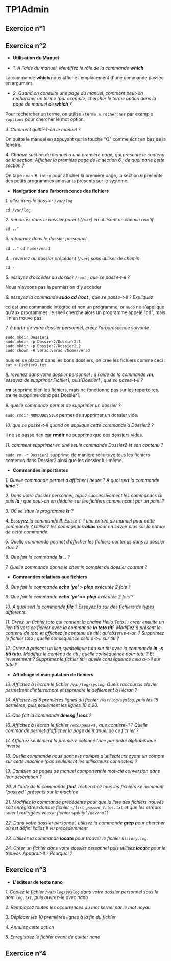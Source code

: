 # TP1Admin

## Exercice n°1
## Exercice n°2 
* __Utilisation du Manuel__

* *1. A l’aide du manuel, identifiez le rôle de la commande **which***

La commande **which** nous affiche l'emplacement d'une commande passée en argument.

* *2. Quand on consulte une page du manuel, comment peut-on rechercher un terme (par exemple, chercher le terme option dans la page de manuel de **which** ?*

Pour rechercher un terme, on utilise `/terme a rechercher` par exemple `/options` pour chercher le mot option.

*3. Comment quitte-t-on le manuel ?*

On quitte le manuel en appuyant qur la touche "Q" comme écrit en bas de la fenêtre.

*4. Chaque section du manuel a une première page, qui présente le contenu de la section. Afficher la première page de la section 6 ; de quoi parle cette section ?*

On tape : ` man 6 intro ` pour afficher la première page, la section 6 présente des petits programmes amusants présents sur le système.

 
* __Navigation dans l’arborescence des fichiers__

*1. allez dans le dossier `/var/log`*

`cd /var/log`

*2. remontez dans le dossier parent (`/var`) en utilisant un chemin relatif*

`cd .."`

*3. retournez dans le dossier personnel*

`cd .."`
`cd home/verad`

*4. . revenez au dossier précédent (`/var`) sans utiliser de chemin*

`cd -`

*5. essayez d’accéder au dossier `/root` ; que se passe-t-il ?*

Nous n'avoons pas la permission d'y accèder

*6. essayez la commande **sudo cd /root** ; que se passe-t-il ? Expliquez*

cd est une commande intégrée et non un programme, or `sudo` ne s'applique qu'aux programmes, le shell cherche alors un programme appelé "cd", mais il n'en trouve pas.

*7. à partir de votre dossier personnel, créez l’arborescence suivante :*
```shell
sudo mkdir Dossier1
sudo mkdir -p Dossier2/Dossier2.1
sudo mkdir -p Dossier2/Dossier2.2
sudo chown -R verad:verad /home/verad

```
puis en se plaçant dans les bons dossiers, on crée les fichiers comme ceci : `cat > FichierX.txt`


*8. revenez dans votre dossier personnel ; à l’aide de la commande **rm**, essayez de supprimer Fichier1, puis
Dossier1 ; que se passe-t-il ?*

**rm** supprime bien les fichiers, mais ne fonctionne pas sur les repertoires. **rm** ne supprime donc pas Dossier1.

*9. quelle commande permet de supprimer un dossier ?*

`sudo rmdir NOMDUDOSSIER` permet de supprimer un dossier vide.

*10. que se passe-t-il quand on applique cette commande à Dossier2 ?*

Il ne se passe rien car **rmdir** ne supprime que des dossiers vides.

*11. comment supprimer en une seule commande Dossier2 et son contenu ?*

`sudo rm -r Dossier2` supprime de manière récursive tous les fichiers contenus dans Dossier2 ainsi que les dossier lui-même.

* __Commandes importantes__

*1. Quelle commande permet d’afficher l’heure ? A quoi sert la commande **time** ?*



*2. Dans votre dossier personnel, tapez successivement les commandes **ls** puis **la** ; que peut-on en déduire
sur les fichiers commençant par un point ?*



*3. Où se situe le programme **ls** ?*



*4. Essayez la commande **ll**. Existe-t-il une entrée de manuel pour cette commande ? Utilisez les commandes **alias** pour en savoir plus sur la nature de cette commande.*



*5. Quelle commande permet d’afficher les fichiers contenus dans le dossier `/bin` ?*



*6. Que fait la commande **ls ..** ?*



*7. Quelle commande donne le chemin complet du dossier courant ?*

 
* __Commandes relatives aux fichiers__

*8. Que fait la commande **echo 'yo' > plop** exécutée 2 fois ?*



*9. Que fait la commande **echo 'yo' >> plop** exécutée 2 fois ?*



*10. A quoi sert la commande **file** ? Essayez la sur des fichiers de types différents.*



*11. Créez un fichier toto qui contient la chaîne Hello Toto ! ; créer ensuite un lien titi vers ce fichier
avec la commande **ln toto titi**. Modifiez à présent le contenu de toto et affichez le contenu de titi :
qu’observe-t-on ? Supprimez le fichier toto ; quelle conséquence cela a-t-il sur titi ?*



*12. Créez à présent un lien symbolique tutu sur titi avec la commande **ln -s titi tutu**. Modifiez le
contenu de titi ; quelle conséquence pour tutu ? Et inversement ? Supprimez le fichier titi ; quelle
conséquence cela a-t-il sur tutu ?*

 
* __Affichage et manipulation de fichiers__

*13. Affichez à l’écran le fichier `/var/log/syslog`. Quels raccourcis clavier permettent d’interrompre et
reprendre le défilement à l’écran ?*



*14. Affichez les 5 premières lignes du fichier `/var/log/syslog`, puis les 15 dernières, puis seulement les
lignes 10 à 20.*



*15. Que fait la commande **dmesg | less** ?*



*16. Affichez à l’écran le fichier `/etc/passwd` ; que contient-il ? Quelle commande permet d’afficher la page
de manuel de ce fichier ?*



*17. Affichez seulement la première colonne triée par ordre alphabétique inverse*



*18. Quelle commande nous donne le nombre d’utilisateurs ayant un compte sur cette machine (pas seulement les utilisateurs connectés) ?*



*19. Combien de pages de manuel comportent le mot-clé conversion dans leur description ?*



*20. A l’aide de la commande **find**, recherchez tous les fichiers se nommant "passwd" présents sur la machine*



*21. Modifiez la commande précédente pour que la liste des fichiers trouvés soit enregistrée dans le fichier
`~/list_passwd_files.txt` et que les erreurs soient redirigées vers le fichier spécial `/dev/null`*



*22. Dans votre dossier personnel, utilisez la commande **grep** pour chercher où est défini l’alias ll vu
précédemment*



*23. Utilisez la commande **locate** pour trouver le fichier `history.log`.*



*24. Créer un fichier dans votre dossier personnel puis utilisez **locate** pour le trouver. Apparaît-il ? Pourquoi ?*
 

## Exercice n°3

* __L'éditeur de texte nano__

*1. Copiez le fichier `/var/log/syslog` dans votre dossier personnel sous le nom `log.txt`, puis ouvrez-le avec
nano*



*2. Remplacez toutes les occurrences du mot kernel par le mot noyau*



*3. Déplacer les 10 premières lignes à la fin du fichier*



*4. Annulez cette action*



*5. Enregistrez le fichier avant de quitter nano*
 
 
 
## Exercice n°4
